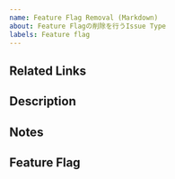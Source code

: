 ```yaml
---
name: Feature Flag Removal (Markdown)
about: Feature Flagの削除を行うIssue Type
labels: Feature flag
---
```


## Related Links
<!-- 関連する Issue や、 Slack のリンク、リファクタリングの理由を記載する -->

## Description
<!-- 概要を記載する。（必要であれば） -->

## Notes
<!-- 補足事項を記載する -->

## Feature Flag
<!-- Feature Flagの名称を記載する -->
